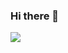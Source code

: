 ### Hi there 👋

![](https://komarev.com/ghpvc/?username=your-github-username&color=green&style=for-the-badge)

